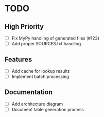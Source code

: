 # TODO

## High Priority
- [ ] Fix MyPy handling of generated files (#123)
- [ ] Add proper SOURCES.txt handling

## Features
- [ ] Add cache for lookup results
- [ ] Implement batch processing

## Documentation
- [ ] Add architecture diagram
- [ ] Document table generation process
